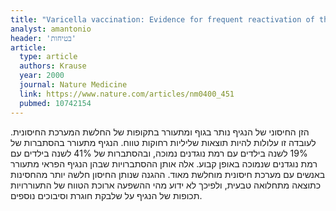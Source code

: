 ```yaml
---
title: "Varicella vaccination: Evidence for frequent reactivation of the vaccine strain in healthy children"
analyst: amantonio
header: 'בטיחות'
article:
  type: article
  authors: Krause
  year: 2000
  journal: Nature Medicine
  link: https://www.nature.com/articles/nm0400_451
  pubmed: 10742154
---
```


הזן החיסוני של הנגיף נותר בגוף ומתעורר בתקופות של החלשת המערכת החיסונית. לעובדה זו עלולות להיות תוצאות שליליות רחוקות טווח. הנגיף מתעורר בהסתברות של 19% לשנה בילדים עם רמת נוגדנים נמוכה, ובהסתברות של 41% לשנה בילדים עם רמת נוגדנים שנמוכה באופן קבוע. אלה אותן ההסתברויות שבהן הנגיף הפראי מתעורר באנשים עם מערכת חיסונית מוחלשת מאוד.
ההגנה שנותן החיסון חלשה יותר מהחסינות כתוצאה מתחלואה טבעית, ולפיכך לא ידוע מהי ההשפעה ארוכת הטווח של התעוררויות תכופות של הנגיף על שלבקת חוגרת וסיבוכים נוספים.
